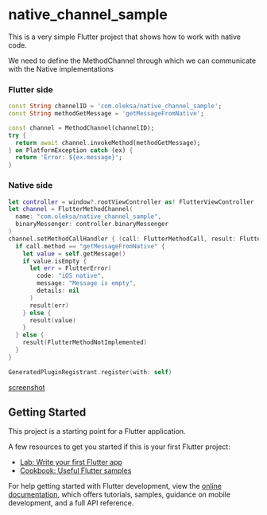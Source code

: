 # native_channel_sample

This is a very simple Flutter project that shows how to work with native code.

We need to define the MethodChannel through which we can communicate with the Native implementations

### Flutter side
```dart
const String channelID = 'com.oleksa/native_channel_sample';
const String methodGetMessage = 'getMessageFromNative';

const channel = MethodChannel(channelID);
try {
  return await channel.invokeMethod(methodGetMessage);
} on PlatformException catch (ex) {
  return 'Error: ${ex.message}';
}
```
### Native side 
```swift
let controller = window?.rootViewController as! FlutterViewController
let channel = FlutterMethodChannel(
  name: "com.oleksa/native_channel_sample",
  binaryMessenger: controller.binaryMessenger
)
channel.setMethodCallHandler { (call: FlutterMethodCall, result: FlutterResult) -> Void in
  if call.method == "getMessageFromNative" {
    let value = self.getMessage()
    if value.isEmpty {
      let err = FlutterError(
        code: "iOS native",
        message: "Message is empty",
        details: nil
      )
      result(err)
    } else {
      result(value)
    }
  } else {
    result(FlutterMethodNotImplemented)
  }
}
    
GeneratedPluginRegistrant.register(with: self)
```
[screenshot](https://github.com/oleksa-karpenko/flutter-samples/blob/main/native_channel_sample/screenshot.png?raw=true)

## Getting Started

This project is a starting point for a Flutter application.

A few resources to get you started if this is your first Flutter project:

- [Lab: Write your first Flutter app](https://docs.flutter.dev/get-started/codelab)
- [Cookbook: Useful Flutter samples](https://docs.flutter.dev/cookbook)

For help getting started with Flutter development, view the
[online documentation](https://docs.flutter.dev/), which offers tutorials,
samples, guidance on mobile development, and a full API reference.
